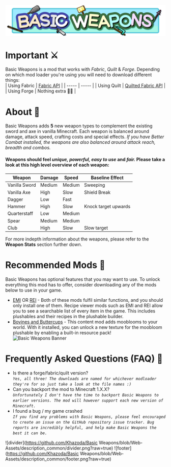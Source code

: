 ![Basic Weapons Banner](https://github.com/Khazoda/basic-weapons/blob/Web-Assets/description_common/banner.png?raw=true)

# Important ⚔️

Basic Weapons is a mod that works with *Fabric*, _Quilt_ & _Forge_. Depending on which mod loader you're using you will need to download different things:  
| Using Fabric | [Fabric API](https://legacy.curseforge.com/minecraft/mc-mods/fabric-api) |
| ----- | ----- |
| Using Quilt | [Quilted Fabric API](https://legacy.curseforge.com/minecraft/mc-mods/qsl) |
| Using Forge | Nothing extra 👍🏽 |

# About 🤺

Basic Weapons adds **5** new weapon types to complement the existing sword and axe in vanilla Minecraft. Each weapon is balanced around damage, attack speed, crafting costs and special effects. _If you have Better Combat installed, the weapons are also balanced around attack reach, breadth and combos._

#### Weapons should feel _unique, powerful, easy to use_ and _fair._ Please take a look at this high level overview of each weapon:

| Weapon        | Damage | Speed  | Baseline Effect      |
| ------------- | ------ | ------ | -------------------- |
| Vanilla Sword | Medium | Medium | Sweeping             |
| Vanilla Axe   | High   | Slow   | Shield Break         |
| Dagger        | Low    | Fast   |                      |
| Hammer        | High   | Slow   | Knock target upwards |
| Quarterstaff  | Low    | Medium |                      |
| Spear         | Medium | Medium |                      |
| Club          | High   | Slow   | Slow target          |

For more indepth information about the weapons, please refer to the **Weapon Stats** section further down.

# Recommended Mods 🌻

Basic Weapons has optional features that you may want to use. To unlock everything this mod has to offer, consider downloading any of the mods below to use in your game.

- [EMI](https://www.curseforge.com/minecraft/mc-mods/emi) OR [REI](https://www.curseforge.com/minecraft/mc-mods/roughly-enough-items) - Both of these mods fulfil similar functions, and you should only install one of them. Recipe viewer mods such as EMI and REI allow you to see a searchable list of every item in the game. This includes plushables and their recipes in the plushable builder.
- [Bovines and Buttercups](https://www.curseforge.com/minecraft/mc-mods/bovines-and-buttercups) - This content mod adds mooblooms to your world. With it installed, you can unlock a new texture for the moobloom plushable by enabling a built-in resource pack!
  ![Basic Weapons Banner](https://github.com/Khazoda/basic-weapons/blob/Web-Assets/description_common/creativetab.png?raw=true)

# Frequently Asked Questions (FAQ) 🧡

- Is there a forge/fabric/quilt version?  
  _`Yes, all three! The downloads are named for whichever modloader they're for so just take a look at the file names :)`_
- Can you backport the mod to Minecraft 1.X.X?  
  _`Unfortunately I don't have the time to backport Basic Weapons to earlier versions. The mod will however support each new version of Minecraft.`_
- I found a bug / my game crashed  
  _`If you find any problems with Basic Weapons, please feel encouraged to create an issue on the GitHub repository issue tracker. Bug reports are incredibly helpful, and help make Basic Weapons the best it can be.`_

![divider](https://github.com/Khazoda/Basic Weapons/blob/Web-Assets/description_common/divider.png?raw=true)
![footer](https://github.com/Khazoda/Basic Weapons/blob/Web-Assets/description_common/footer.png?raw=true)
